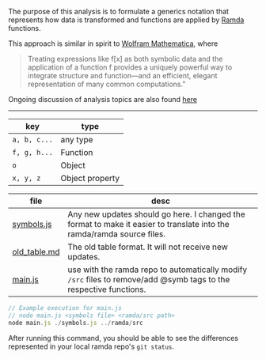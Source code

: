The purpose of this analysis is to formulate a generics notation that represents how data is transformed and functions are applied by [Ramda](https://github.com/ramda/ramda) functions. 

This approach is similar in spirit to [Wolfram Mathematica](https://reference.wolfram.com/language/guide/FunctionalProgramming.html), where 

> Treating expressions like f[x] as both symbolic data and the application of a function f provides a uniquely powerful way to integrate structure and function—and an efficient, elegant representation of many common computations."

Ongoing discussion of analysis topics are also found [here](https://github.com/ramda/ramda/issues/1776)

<hr>

key | type
----|-----
`a, b, c...` | any type
`f, g, h...` | Function
`o` | Object
`x, y, z` | Object property

file | desc
-----|----
[symbols.js](symbols.js) | Any new updates should go here. I changed the format to make it easier to translate into the ramda/ramda source files. 
[old_table.md](old_table.md) | The old table format. It will not receive new updates.
[main.js](main.js) | use with the ramda repo to automatically modify `/src` files to remove/add @symb tags to the respective functions.

```javascript
// Example execution for main.js
// node main.js <symbols file> <ramda/src path>
node main.js ./symbols.js ../ramda/src
```
After running this command, you should be able to see the differences represented in your local ramda repo's `git status`.